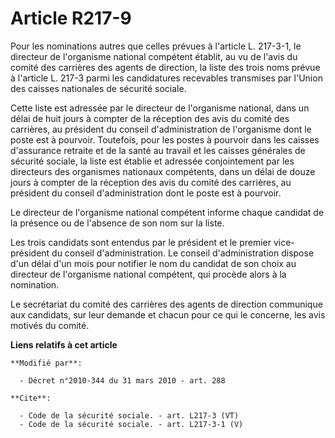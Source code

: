# Article R217-9

Pour les nominations autres que celles prévues à l'article L. 217-3-1, le directeur de l'organisme national compétent
établit, au vu de l'avis du comité des carrières des agents de direction, la liste des trois noms prévue à l'article L. 217-3
parmi les candidatures recevables transmises par l'Union des caisses nationales de sécurité sociale. 

Cette liste est adressée par le directeur de l'organisme national, dans un délai de huit jours à compter de la réception des
avis du comité des carrières, au président du conseil d'administration de l'organisme dont le poste est à pourvoir.
Toutefois, pour les postes à pourvoir dans les caisses d'assurance retraite et de la santé au travail et les caisses
générales de sécurité sociale, la liste est établie et adressée conjointement par les directeurs des organismes nationaux
compétents, dans un délai de douze jours à compter de la réception des avis du comité des carrières, au président du conseil
d'administration dont le poste est à pourvoir. 

Le directeur de l'organisme national compétent informe chaque candidat de la présence ou de l'absence de son nom sur la
liste. 

Les trois candidats sont entendus par le président et le premier vice-président du conseil d'administration. Le conseil
d'administration dispose d'un délai d'un mois pour notifier le nom du candidat de son choix au directeur de l'organisme
national compétent, qui procède alors à la nomination. 

Le secrétariat du comité des carrières des agents de direction communique aux candidats, sur leur demande et chacun pour ce
qui le concerne, les avis motivés du comité.

**Liens relatifs à cet article**

	**Modifié par**:

	  - Décret n°2010-344 du 31 mars 2010 - art. 288

	**Cite**:

	  - Code de la sécurité sociale. - art. L217-3 (VT)
	  - Code de la sécurité sociale. - art. L217-3-1 (V)

